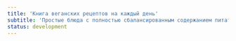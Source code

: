 ```yaml
---
title: 'Книга веганских рецептов на каждый день'
subtitle: 'Простые блюда с полностью сбалансированным содержанием питательных веществ'
status: development
---
```


